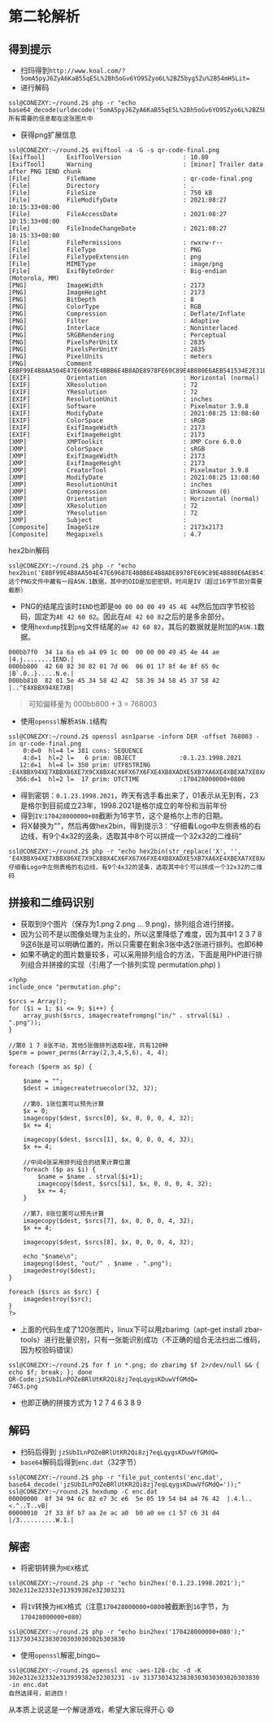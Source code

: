 # 第二轮解析
## 得到提示
* 扫玛得到`http://www.koal.com/?5omA5pyJ6ZyA6KaB55qE5L%2Bh5oGv6YO95Zyo6L%2BZ5byg5Zu%2B54mH5Lit=`
* 进行解码
```
ssl@CONEZXY:~/round.2$ php -r "echo base64_decode(urldecode('5omA5pyJ6ZyA6KaB55qE5L%2Bh5oGv6YO95Zyo6L%2BZ5byg5Zu%2B54mH5Lit='));"
所有需要的信息都在这张图片中
```
* 获得png扩展信息
```
ssl@CONEZXY:~/round.2$ exiftool -a -G -s qr-code-final.png
[ExifTool]      ExifToolVersion                 : 10.80
[ExifTool]      Warning                         : [minor] Trailer data after PNG IEND chunk
[File]          FileName                        : qr-code-final.png
[File]          Directory                       : .
[File]          FileSize                        : 750 kB
[File]          FileModifyDate                  : 2021:08:27 10:15:33+08:00
[File]          FileAccessDate                  : 2021:08:27 10:15:33+08:00
[File]          FileInodeChangeDate             : 2021:08:27 10:15:33+08:00
[File]          FilePermissions                 : rwxrw-r--
[File]          FileType                        : PNG
[File]          FileTypeExtension               : png
[File]          MIMEType                        : image/png
[File]          ExifByteOrder                   : Big-endian (Motorola, MM)
[PNG]           ImageWidth                      : 2173
[PNG]           ImageHeight                     : 2173
[PNG]           BitDepth                        : 8
[PNG]           ColorType                       : RGB
[PNG]           Compression                     : Deflate/Inflate
[PNG]           Filter                          : Adaptive
[PNG]           Interlace                       : Noninterlaced
[PNG]           SRGBRendering                   : Perceptual
[PNG]           PixelsPerUnitX                  : 2835
[PNG]           PixelsPerUnitY                  : 2835
[PNG]           PixelUnits                      : meters
[PNG]           Comment                         : E8BF99E4B8AA504E47E69687E4BBB6E4B8ADE8978FE69C89E4B880E6AEB541534E2E31E695B0E68DAEEFBC8CE585B6E4B8ADE79A844F4944E698AFE58AA0E5AF86E5AF86E992A5EFBC8CE697B6E997B4E698AF4956EFBC88E8B685E8BF873136E5AD97E88A82E983A8E58886E99C80E8A681E688AAE696ADEFBC89
[EXIF]          Orientation                     : Horizontal (normal)
[EXIF]          XResolution                     : 72
[EXIF]          YResolution                     : 72
[EXIF]          ResolutionUnit                  : inches
[EXIF]          Software                        : Pixelmator 3.9.8
[EXIF]          ModifyDate                      : 2021:08:25 13:08:60
[EXIF]          ColorSpace                      : sRGB
[EXIF]          ExifImageWidth                  : 2173
[EXIF]          ExifImageHeight                 : 2173
[XMP]           XMPToolkit                      : XMP Core 6.0.0
[XMP]           ColorSpace                      : sRGB
[XMP]           ExifImageWidth                  : 2173
[XMP]           ExifImageHeight                 : 2173
[XMP]           CreatorTool                     : Pixelmator 3.9.8
[XMP]           ModifyDate                      : 2021:08:25 13:08:60
[XMP]           ResolutionUnit                  : inches
[XMP]           Compression                     : Unknown (0)
[XMP]           Orientation                     : Horizontal (normal)
[XMP]           XResolution                     : 72
[XMP]           YResolution                     : 72
[XMP]           Subject                         :
[Composite]     ImageSize                       : 2173x2173
[Composite]     Megapixels                      : 4.7

```
hex2bin解码
```
ssl@CONEZXY:~/round.2$ php -r "echo hex2bin('E8BF99E4B8AA504E47E69687E4BBB6E4B8ADE8978FE69C89E4B880E6AEB541534E2E31E695B0E68DAEEFBC8CE585B6E4B8ADE79A844F4944E698AFE58AA0E5AF86E5AF86E992A5EFBC8CE697B6E997B4E698AF4956EFBC88E8B685E8BF873136E5AD97E88A82EAE696ADEFBC89');"E8A681E688A
这个PNG文件中藏有一段ASN.1数据，其中的OID是加密密钥，时间是IV（超过16字节部分需要截断）
```
* PNG的结尾应该时`IEND`也即是`00 00 00 00 49 45 4E 44`然后加四字节校验码，固定为`AE 42 60 82`。因此在`AE 42 60 82`之后的是多余部分。
* 使用`hexdump`找到`png`文件结尾的`ae 42 60 82`，其后的数据就是附加的`ASN.1`数据。
```
000bb7f0  34 1a 6a eb a4 09 1c 00  00 00 00 49 45 4e 44 ae  |4.j........IEND.|
000bb800  42 60 82 30 82 01 7d 06  06 01 17 8f 4e 8f 65 0c  |B`.0..}.....N.e.|
000bb810  82 01 5e 45 34 58 42 42  58 39 34 58 45 37 58 42  |..^E4XBBX94XE7XB|
```
> 可知偏移量为 000bb800 + 3 = 768003

* 使用`openssl`解析`ASN.1`结构
```
ssl@CONEZXY:~/round.2$ openssl asn1parse -inform DER -offset 768003 -in qr-code-final.png
    0:d=0  hl=4 l= 381 cons: SEQUENCE
    4:d=1  hl=2 l=   6 prim: OBJECT            :0.1.23.1998.2021
   12:d=1  hl=4 l= 350 prim: UTF8STRING        :E4XBBX94XE7XBBX86XE7X9CX8BX4CX6FX67X6FXE4XB8XADXE5XB7XA6XE4XBEXA7XE8XA1XA8XE6XA0XBCXE7X9AX84XE5X8FXB3XE8XBEXB9XE7XBAXBFXEFXBCX8CXE6X9CX89X39XE4XB8XAAX34X78X33X32XE7X9AX84XE7XABX96XE6X9DXA1XEFXBCX8CXE9X80X89XE5X8FX96XE5X85XB6XE4XB8XADX38XE4XB8XAAXE5X8FXAFXE4XBBXA5XE6X8BXBCXE6X88X90XE4XB8X80XE4XB8XAAX33X32X78X33X32XE7X9AX84XE4XBAX8CXE7XBBXB4XE7XA0X81
  366:d=1  hl=2 l=  17 prim: UTCTIME           :170428000000+0800

```
* 得到密钥：`0.1.23.1998.2021`，昨天有选手看出来了，01表示从无到有，23是格尔到目前成立23年，1998.2021是格尔成立的年份和当前年份
* 得到`IV`:`170428000000+08`截断为16字节，这个是格尔上市的日期。
* 将X替换为""，然后再做hex2bin，得到提示3：“仔细看Logo中左侧表格的右边线，有9个4x32的竖条，选取其中8个可以拼成一个32x32的二维码”
```
ssl@CONEZXY:~/round.2$ php -r "echo hex2bin(str_replace('X', '', 'E4XBBX94XE7XBBX86XE7X9CX8BX4CX6FX67X6FXE4XB8XADXE5XB7XA6XE4XBEXA7XE8XA1XA8XE6XA0XBCXE7X9AX84XE5X8FXB3XE8XBEXB9XE7XBAXBFXEFXBCX8CXE6X9CX89X39XE4XB8XAAX34X78X33X32XE7X9AX84XE7XABX96XE6X9DXA1XEFXBCX8CXE9X80X89XE5X8FX96XE5X85XB6XE4XB8XADX38XE4XB8XAAXE5X8FXAFXE4XBBXA5XE6X8BXBCXE6X88X90XE4XB8X80XE4XB8XAAX33X32X78X33X32XE7X9AX84XE4XBAX8CXE7XBBXB4XE7XA0X81'));"
仔细看Logo中左侧表格的右边线，有9个4x32的竖条，选取其中8个可以拼成一个32x32的二维码
```
## 拼接和二维码识别
* 获取到9个图片（保存为1.png 2.png ... 9.png)，排列组合进行拼接。
* 因为公司不是以图像处理为主业的，所以这里降低了难度，因为其中1 2 3 7 8 9这6张是可以明确位置的，所以只需要在剩余3张中选2张进行排列。也即6种
* 如果不确定的图片数量较多，可以采用排列组合的方法，下面是用PHP进行排列组合并拼接的实现（引用了一个排列实现 permutation.php) )
```
<?php
include_once "permutation.php";

$srcs = Array();
for ($i = 1; $i <= 9; $i++) {
	array_push($srcs, imagecreatefrompng("in/" . strval($i) . ".png"));
}

//第0 1 7 8张不动，其他5张做排列选取4张，共有120种
$perm = power_perms(Array(2,3,4,5,6), 4, 4);

foreach ($perm as $p) {
	
	$name = "";
	$dest = imagecreatetruecolor(32, 32);
	
	//第0，1张位置可以预先计算
	$x = 0;
	imagecopy($dest, $srcs[0], $x, 0, 0, 0, 4, 32);
	$x += 4;

	imagecopy($dest, $srcs[1], $x, 0, 0, 0, 4, 32);
	$x += 4;

	//中间4张采用排列组合的结果计算位置
	foreach ($p as $i) {
		$name = $name . strval($i+1);
		imagecopy($dest, $srcs[$i], $x, 0, 0, 0, 4, 32);
		$x += 4;
	}

	//第7，8张位置可以预先计算
	imagecopy($dest, $srcs[7], $x, 0, 0, 0, 4, 32);
	$x += 4;

	imagecopy($dest, $srcs[8], $x, 0, 0, 0, 4, 32);

	echo "$name\n";
	imagepng($dest, "out/" . $name . ".png");
	imagedestroy($dest);
}

foreach ($srcs as $src) {
	imagedestroy($src);
}
?>

```
* 上面的代码生成了120张图片，linux下可以用zbarimg（apt-get install zbar-tools）进行批量识别，只有一张能识别成功（不正确的组合无法扫出二维码，因为校验码错误）
```
ssl@CONEZXY:~/round.2$ for f in *.png; do zbarimg $f 2>/dev/null && { echo $f; break; }; done
QR-Code:jzSUbILnPOZeBRlUtKR2Qi8zj7eqLqygsKDuwVfGMdQ=
7463.png

```
* 也即正确的拼接方式为 1 2 7 4 6 3 8 9
## 解码
* 扫码后得到 `jzSUbILnPOZeBRlUtKR2Qi8zj7eqLqygsKDuwVfGMdQ=`
* `base64`解码后得到`enc.dat`（32字节）
```
ssl@CONEZXY:~/round.2$ php -r "file_put_contents('enc.dat', base64_decode('jzSUbILnPOZeBRlUtKR2Qi8zj7eqLqygsKDuwVfGMdQ='));"
ssl@CONEZXY:~/round.2$ hexdump -C enc.dat
00000000  8f 34 94 6c 82 e7 3c e6  5e 05 19 54 b4 a4 76 42  |.4.l..<.^..T..vB|
00000010  2f 33 8f b7 aa 2e ac a0  b0 a0 ee c1 57 c6 31 d4  |/3..........W.1.|
```

## 解密
* 将密钥转换为`HEX`格式
```
ssl@CONEZXY:~/round.2$ php -r "echo bin2hex('0.1.23.1998.2021');"
302e312e32332e313939382e32303231

```
* 将`IV`转换为`HEX`格式（注意`170428000000+0800`被截断到`16`字节，为`170428000000+080`）
```
ssl@CONEZXY:~/round.2$ php -r "echo bin2hex('170428000000+080');"
3137303432383030303030302b303830

```
* 使用`openssl`解密,bingo~
```
ssl@CONEZXY:~/round.2$ openssl enc -aes-128-cbc -d -K 302e312e32332e313939382e32303231 -iv 3137303432383030303030302b303830 -in enc.dat
自然选择号，前进四！

```
从本质上说这是一个解谜游戏，希望大家玩得开心 😄